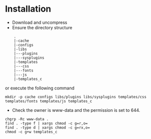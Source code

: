 # Installation

- Download and uncompress
- Ensure the directory structure
```
    .
    |-cache
    |-configs
    |-libs
    |---plugins
    |---sysplugins
    |-templates
    |---css
    |---fonts
    |---js
    |-templates_c
```
or execute the following command
```shell
mkdir -p cache configs libs/plugins libs/sysplugins templates/css templates/fonts templates/js templates_c
```
- Check the owner is www-data and the permission is set to 644. 
``` shell
chgrp -Rc www-data .
find . -type f | xargs chmod -c g=r,o=
find . -type d | xargs chmod -c g=rx,o=
chmod -c g+w templates_c
```
